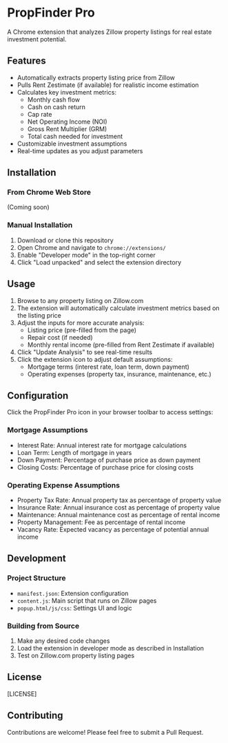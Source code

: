 # PropFinder Pro

A Chrome extension that analyzes Zillow property listings for real estate investment potential.

## Features

- Automatically extracts property listing price from Zillow
- Pulls Rent Zestimate (if available) for realistic income estimation
- Calculates key investment metrics:
  - Monthly cash flow
  - Cash on cash return
  - Cap rate
  - Net Operating Income (NOI)
  - Gross Rent Multiplier (GRM)
  - Total cash needed for investment
- Customizable investment assumptions
- Real-time updates as you adjust parameters

## Installation

### From Chrome Web Store
(Coming soon)

### Manual Installation
1. Download or clone this repository
2. Open Chrome and navigate to `chrome://extensions/`
3. Enable "Developer mode" in the top-right corner
4. Click "Load unpacked" and select the extension directory

## Usage

1. Browse to any property listing on Zillow.com
2. The extension will automatically calculate investment metrics based on the listing price
3. Adjust the inputs for more accurate analysis:
   - Listing price (pre-filled from the page)
   - Repair cost (if needed)
   - Monthly rental income (pre-filled from Rent Zestimate if available)
4. Click "Update Analysis" to see real-time results
5. Click the extension icon to adjust default assumptions:
   - Mortgage terms (interest rate, loan term, down payment)
   - Operating expenses (property tax, insurance, maintenance, etc.)

## Configuration

Click the PropFinder Pro icon in your browser toolbar to access settings:

### Mortgage Assumptions
- Interest Rate: Annual interest rate for mortgage calculations
- Loan Term: Length of mortgage in years
- Down Payment: Percentage of purchase price as down payment
- Closing Costs: Percentage of purchase price for closing costs

### Operating Expense Assumptions
- Property Tax Rate: Annual property tax as percentage of property value
- Insurance Rate: Annual insurance cost as percentage of property value
- Maintenance: Annual maintenance cost as percentage of rental income
- Property Management: Fee as percentage of rental income
- Vacancy Rate: Expected vacancy as percentage of potential annual income

## Development

### Project Structure
- `manifest.json`: Extension configuration
- `content.js`: Main script that runs on Zillow pages
- `popup.html/js/css`: Settings UI and logic

### Building from Source
1. Make any desired code changes
2. Load the extension in developer mode as described in Installation
3. Test on Zillow.com property listing pages

## License

[LICENSE]

## Contributing

Contributions are welcome! Please feel free to submit a Pull Request.